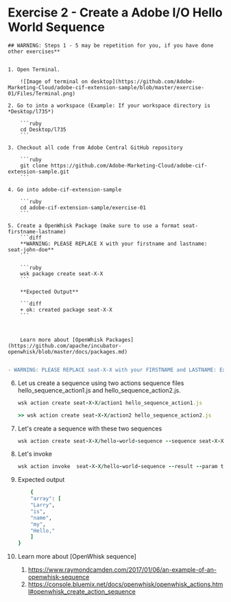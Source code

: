 Exercise 2 - Create a Adobe I/O Hello World Sequence
===========

```
## WARNING: Steps 1 - 5 may be repetition for you, if you have done other exercises**

	
1. Open Terminal.

	![Image of terminal on desktop](https://github.com/Adobe-Marketing-Cloud/adobe-cif-extension-sample/blob/master/exercise-01/Files/Terminal.png)

2. Go to into a workspace (Example: If your workspace directory is *Desktop/l735*)
 	
	```ruby
	cd Desktop/l735
	```
	
3. Checkout all code from Adobe Central GitHub repository
	
	```ruby
	git clone https://github.com/Adobe-Marketing-Cloud/adobe-cif-extension-sample.git 
	```
	
4. Go into adobe-cif-extension-sample
	
	```ruby
	cd adobe-cif-extension-sample/exercise-01
	```
	
5. Create a OpenWhisk Package (make sure to use a format seat-firstname-lastname)
	```diff
	**WARNING: PLEASE REPLACE X with your firstname and lastname: seat-john-doe**
	```
	
	```ruby
	wsk package create seat-X-X
	```
	
	**Expected Output**
	
	```diff
	+ ok: created package seat-X-X
	```
	
	
	
	Learn more about [OpenWhisk Packages](https://github.com/apache/incubator-openwhisk/blob/master/docs/packages.md)
	
```

```diff
- WARNING: PLEASE REPLACE seat-X-X with your FIRSTNAME and LASTNAME: Example: seat-john-doe -
```

6. Let us create a sequence using two actions sequence files hello_sequence_action1.js and hello_sequence_action2.js.  
	
	```ruby
	wsk action create seat-X-X/action1 hello_sequence_action1.js
	```
	```ruby
	>> wsk action create seat-X-X/action2 hello_sequence_action2.js
	```
	
7. Let's create a sequence with these two sequences

	```ruby
	wsk action create seat-X-X/hello-world-sequence --sequence seat-X-X/action1,seat-X-X/action2
	```
	
7. Let's invoke 
	
	```ruby
	wsk action invoke  seat-X-X/hello-world-sequence --result --param text "Hello, my name is Larry"
	```
	
8. Expected output
	```ruby
		{
	    "array": [
		"Larry",
		"is",
		"name",
		"my",
		"Hello,"
	    ]
	}
	```
9. Learn more about [OpenWhisk sequence] 
	1. https://www.raymondcamden.com/2017/01/06/an-example-of-an-openwhisk-sequence
	2. https://console.bluemix.net/docs/openwhisk/openwhisk_actions.html#openwhisk_create_action_sequence
	
